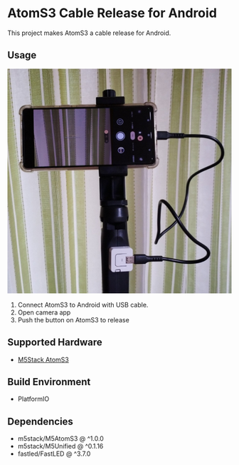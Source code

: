 # AtomS3 Cable Release for Android

This project makes AtomS3 a cable release for Android.

## Usage

![](./cable_release.jpg)

1. Connect AtomS3 to Android with USB cable.
2. Open camera app
3. Push the button on AtomS3 to release

## Supported Hardware

* [M5Stack AtomS3](https://docs.m5stack.com/en/core/AtomS3)

## Build Environment

* PlatformIO

## Dependencies

* m5stack/M5AtomS3 @ ^1.0.0
* m5stack/M5Unified @ ^0.1.16
* fastled/FastLED @ ^3.7.0
